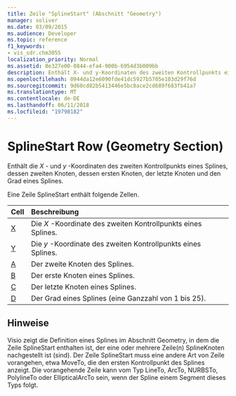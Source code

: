 ```yaml
---
title: Zeile "SplineStart" (Abschnitt "Geometry")
manager: soliver
ms.date: 03/09/2015
ms.audience: Developer
ms.topic: reference
f1_keywords:
- vis_sdr.chm3055
localization_priority: Normal
ms.assetid: 8e327e00-0844-efa4-900b-6954d3b009bb
description: Enthält X- und y-Koordinaten des zweiten Kontrollpunkts eines Splines, dessen zweiten Knoten, dessen ersten Knoten, der letzte Knoten und den Grad eines Splines.
ms.openlocfilehash: 0944da12e6090fde41dc5927b5705e103d29f76d
ms.sourcegitcommit: 9d60cd82b5413446e5bc8ace2cd689f683fb41a7
ms.translationtype: MT
ms.contentlocale: de-DE
ms.lasthandoff: 06/11/2018
ms.locfileid: "19798182"
---
```

# <a name="splinestart-row-geometry-section"></a>SplineStart Row (Geometry Section)

Enthält die *X* - und *y* -Koordinaten des zweiten Kontrollpunkts eines Splines, dessen zweiten Knoten, dessen ersten Knoten, der letzte Knoten und den Grad eines Splines. 
  
Eine Zeile SplineStart enthält folgende Zellen.
  
|**Cell**|**Beschreibung**|
|:-----|:-----|
|[X](x-cell-geometry-section.md) <br/> |Die *X* -Koordinate des zweiten Kontrollpunkts eines Splines.  <br/> |
|[Y](y-cell-geometry-section.md) <br/> |Die *y* -Koordinate des zweiten Kontrollpunkts eines Splines.  <br/> |
|[A](a-cell-geometry-section.md) <br/> |Der zweite Knoten des Splines.  <br/> |
|[B](b-cell-geometry-section.md) <br/> |Der erste Knoten eines Splines.  <br/> |
|[C](c-cell-geometry-section.md) <br/> |Der letzte Knoten eines Splines.  <br/> |
|[D](d-cell-geometry-section.md) <br/> |Der Grad eines Splines (eine Ganzzahl von 1 bis 25).  <br/> |
   
## <a name="remarks"></a>Hinweise

Visio zeigt die Definition eines Splines im Abschnitt Geometry, in dem die Zeile SplineStart enthalten ist, der eine oder mehrere Zeile(n) SplineKnoten nachgestellt ist (sind). Der Zeile SplineStart muss eine andere Art von Zeile vorangehen, etwa MoveTo, die den ersten Kontrollpunkt des Splines anzeigt. Die vorangehende Zeile kann vom Typ LineTo, ArcTo, NURBSTo, PolylineTo oder EllipticalArcTo sein, wenn der Spline einem Segment dieses Typs folgt.
  


